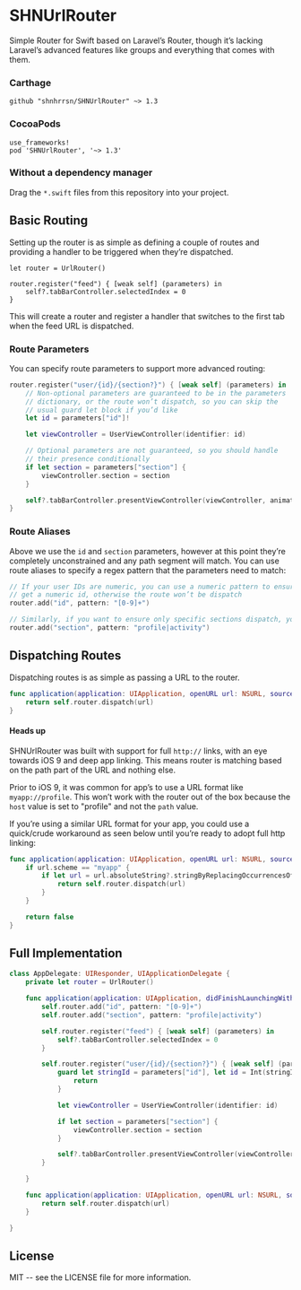 # SHNUrlRouter
Simple Router for Swift based on Laravel’s Router, though it’s lacking Laravel’s advanced features like groups and everything that comes with them.

### Carthage

```
github "shnhrrsn/SHNUrlRouter" ~> 1.3
```

### CocoaPods

```
use_frameworks!
pod 'SHNUrlRouter', '~> 1.3'
```

### Without a dependency manager

Drag the `*.swift` files from this repository into your project.

## Basic Routing

Setting up the router is as simple as defining a couple of routes and providing a handler to be triggered when they’re dispatched.

```
let router = UrlRouter()

router.register("feed") { [weak self] (parameters) in
	self?.tabBarController.selectedIndex = 0
}
```

This will create a router and register a handler that switches to the first tab when the feed URL is dispatched.


### Route Parameters

You can specify route parameters to support more advanced routing:

```swift
router.register("user/{id}/{section?}") { [weak self] (parameters) in
	// Non-optional parameters are guaranteed to be in the parameters
	// dictionary, or the route won’t dispatch, so you can skip the
	// usual guard let block if you’d like
	let id = parameters["id"]!

	let viewController = UserViewController(identifier: id)

	// Optional parameters are not guaranteed, so you should handle
	// their presence conditionally
	if let section = parameters["section"] {
		viewController.section = section
	}

	self?.tabBarController.presentViewController(viewController, animated: true, completion: nil)
}
```

### Route Aliases

Above we use the `id` and `section` parameters, however at this point they’re completely unconstrained and any path segment will match.  You can use route aliases to specify a regex pattern that the parameters need to match:

```swift
// If your user IDs are numeric, you can use a numeric pattern to ensure you’ll always
// get a numeric id, otherwise the route won’t be dispatch
router.add("id", pattern: "[0-9]+")

// Similarly, if you want to ensure only specific sections dispatch, you can do that too
router.add("section", pattern: "profile|activity")
```

## Dispatching Routes

Dispatching routes is as simple as passing a URL to the router.

```swift
func application(application: UIApplication, openURL url: NSURL, sourceApplication: String?, annotation: AnyObject?) -> Bool {
	return self.router.dispatch(url)
}
```

#### Heads up

SHNUrlRouter was built with support for full `http://` links, with an eye towards iOS 9 and deep app linking.  This means router is matching based on the path part of the URL and nothing else.

Prior to iOS 9, it was common for app’s to use a URL format like `myapp://profile`.  This won’t work with the router out of the box because the `host` value is set to "profile" and not the `path` value.

If you’re using a similar URL format for your app, you could use a quick/crude workaround as seen below until you’re ready to adopt full http linking:

```swift
func application(application: UIApplication, openURL url: NSURL, sourceApplication: String?, annotation: AnyObject?) -> Bool {
	if url.scheme == "myapp" {
		if let url = url.absoluteString?.stringByReplacingOccurrencesOfString("://", withString: "://host/") {
			return self.router.dispatch(url)
		}
	}

	return false
}
```

## Full Implementation

```swift
class AppDelegate: UIResponder, UIApplicationDelegate {
	private let router = UrlRouter()

	func application(application: UIApplication, didFinishLaunchingWithOptions launchOptions: [NSObject:AnyObject]?) -> Bool {
		self.router.add("id", pattern: "[0-9]+")
		self.router.add("section", pattern: "profile|activity")

		self.router.register("feed") { [weak self] (parameters) in
			self?.tabBarController.selectedIndex = 0
		}

		self.router.register("user/{id}/{section?}") { [weak self] (parameters) in
			guard let stringId = parameters["id"], let id = Int(stringId) else {
				return
			}

			let viewController = UserViewController(identifier: id)

			if let section = parameters["section"] {
				viewController.section = section
			}

			self?.tabBarController.presentViewController(viewController, animated: true, completion: nil)
		}

	}

	func application(application: UIApplication, openURL url: NSURL, sourceApplication: String?, annotation: AnyObject?) -> Bool {
		return self.router.dispatch(url)
	}

}
```

## License

MIT -- see the LICENSE file for more information.
